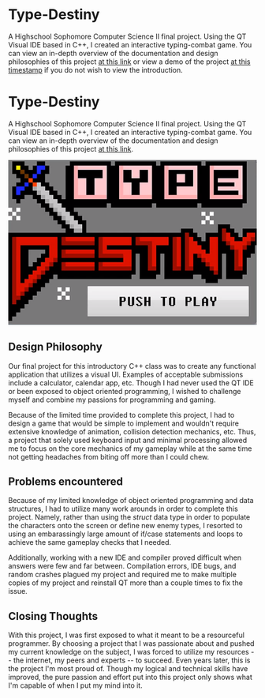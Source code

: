 # Type-Destiny
A Highschool Sophomore Computer Science II final project. Using the QT Visual IDE based in C++, I created an interactive typing-combat game. You can view an in-depth overview of the documentation and design philosophies of this project [at this link](https://www.youtube.com/watch?v=jg_Cd2k9jVw "Documentation") or view a demo of the project [at this timestamp](https://youtu.be/jg_Cd2k9jVw?t=171) if you do not wish to view the introduction.

# Type-Destiny
A Highschool Sophomore Computer Science II final project. Using the QT Visual IDE based in C++, I created an interactive typing-combat game. You can view an in-depth overview of the documentation and design philosophies of this project [at this link](https://www.youtube.com/watch?v=jg_Cd2k9jVw "Documentation").

<p align="center">
  <img src="Images/type.PNG"; width="800px"; />
</p>

## Design Philosophy
Our final project for this  introductory C++ class was to create any functional application that utilizes a visual UI. Examples of acceptable submissions include a calculator, calendar app, etc. Though I had never used the QT IDE or been exposed to object oriented programming, I wished to challenge myself and combine my passions for programming and gaming. 

Because of the limited time provided to complete this project, I had to design a game that would be simple to implement and wouldn't require extensive knowledge of animation, collision detection mechanics, etc. Thus, a project that solely used keyboard input and minimal processing allowed me to focus on the core mechanics of my gameplay while at the same time not getting headaches from biting off more than I could chew.

## Problems encountered
Because of my limited knowledge of object oriented programming and data structures, I had to utilize many work arounds in order to complete this project. Namely, rather than using the *struct* data type in order to populate the characters onto the screen or define new enemy types, I resorted to using an embarassingly large amount of if/case statements and loops to achieve the same gameplay checks that I needed.

Additionally, working with a new IDE and compiler proved difficult when answers were few and far between. Compilation errors, IDE bugs, and random crashes plagued my project and required me to make multiple copies of my project and reinstall QT more than a couple times to fix the issue. 

## Closing Thoughts
With this project, I was first exposed to what it meant to be a resourceful programmer. By choosing a project that I was passionate about and pushed my current knowledge on the subject, I was forced to utilize my resources -- the internet, my peers and experts -- to succeed. Even years later, this is the project I'm most proud of. Though my logical and technical skills have improved, the pure passion and effort put into this project only shows what I'm capable of when I put my mind into it.
